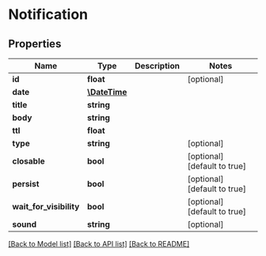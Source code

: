 # Notification

## Properties
Name | Type | Description | Notes
------------ | ------------- | ------------- | -------------
**id** | **float** |  | [optional] 
**date** | [**\DateTime**](\DateTime.md) |  | 
**title** | **string** |  | 
**body** | **string** |  | 
**ttl** | **float** |  | 
**type** | **string** |  | [optional] 
**closable** | **bool** |  | [optional] [default to true]
**persist** | **bool** |  | [optional] [default to true]
**wait_for_visibility** | **bool** |  | [optional] [default to true]
**sound** | **string** |  | [optional] 

[[Back to Model list]](../README.md#documentation-for-models) [[Back to API list]](../README.md#documentation-for-api-endpoints) [[Back to README]](../README.md)


